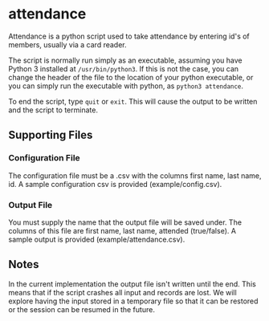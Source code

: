 # attendance

Attendance is a python script used to take attendance by entering id's of members, usually via a card reader.

The script is normally run simply as an executable, assuming you have Python 3 installed at `/usr/bin/python3`. If this is not the case, you can change the header of the file to the location of your python executable, or you can simply run the executable with python, as `python3 attendance`.

To end the script, type `quit` or `exit`. This will cause the output to be written and the script to terminate.

## Supporting Files

### Configuration File

The configuration file must be a .csv with the columns first name, last name, id. A sample configuration csv is provided (example/config.csv).

### Output File

You must supply the name that the output file will be saved under. The columns of this file are first name, last name, attended (true/false). A sample output is provided (example/attendance.csv).

## Notes

In the current implementation the output file isn't written until the end. This means that if the script crashes all input and records are lost. We will explore having the input stored in a temporary file so that it can be restored or the session can be resumed in the future.
